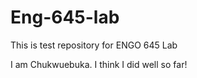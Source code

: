 # Eng-645-lab
This is test repository for ENGO 645 Lab

I am Chukwuebuka. I think I did well so far!
